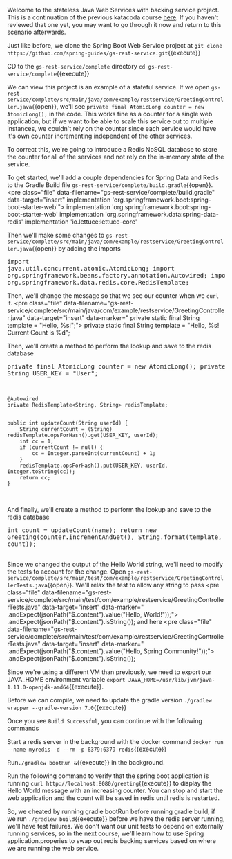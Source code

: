 Welcome to the stateless Java Web Services with backing service project.  This is a continuation of the previous katacoda course [here](https://www.katacoda.com/ng-dloring/courses/java-ms-config/java-1).  If you haven't reviewed that one yet, you may want to go through it now and return to this scenario afterwards.

Just like before, we clone the Spring Boot Web Service project at `git clone https://github.com/spring-guides/gs-rest-service.git`{{execute}}

CD to the `gs-rest-service/complete` directory `cd gs-rest-service/complete`{{execute}}

We can view this project is an example of a stateful service.  If we open `gs-rest-service/complete/src/main/java/com/example/restservice/GreetingController.java`{{open}}, we'll see `private final AtomicLong counter = new AtomicLong();` in the code.  This works fine as a counter for a single web application, but if we want to be able to scale this service out to multiple instances, we couldn't rely on the counter since each service would have it's own counter incrementing independent of the other services.

To correct this, we're going to introduce a Redis NoSQL database to store the counter for all of the services and not rely on the in-memory state of the service.

To get started, we'll add a couple dependencies for Spring Data and Redis to the Gradle Build file `gs-rest-service/complete/build.gradle`{{open}}.  <pre class="file" data-filename="gs-rest-service/complete/build.gradle" data-target="insert"	implementation 'org.springframework.boot:spring-boot-starter-web'">	implementation 'org.springframework.boot:spring-boot-starter-web'
	implementation 'org.springframework.data:spring-data-redis'
	implementation 'io.lettuce:lettuce-core'

</pre>

Then we'll make some changes to `gs-rest-service/complete/src/main/java/com/example/restservice/GreetingController.java`{{open}} by adding the imports <pre class="file" data-filename="gs-rest-service/complete/src/main/java/com/example/restservice/GreetingController.java" data-target="insert" data-marker="import java.util.concurrent.atomic.AtomicLong;">import java.util.concurrent.atomic.AtomicLong;
import org.springframework.beans.factory.annotation.Autowired;
import org.springframework.data.redis.core.RedisTemplate;
</pre>

Then, we'll change the message so that we see our counter when we `curl` it.  <pre class="file" data-filename="gs-rest-service/complete/src/main/java/com/example/restservice/GreetingController.java" data-target="insert" data-marker="	private static final String template = "Hello, %s!";">	private static final String template = "Hello, %s! Current Count is %d";</pre>

Then, we'll create a method to perform the lookup and save to the redis database <pre class="file" data-filename="gs-rest-service/complete/src/main/java/com/example/restservice/GreetingController.java" data-target="insert" data-marker="		private final AtomicLong counter = new AtomicLong();">	private final AtomicLong counter = new AtomicLong();
    private static String USER_KEY = "User";

    @Autowired
    private RedisTemplate<String, String> redisTemplate;

    
    public int updateCount(String userId) {
    	String currentCount = (String) redisTemplate.opsForHash().get(USER_KEY, userId);
    	int cc = 1;
    	if (currentCount != null) {
    		cc = Integer.parseInt(currentCount) + 1;
    	}
    	redisTemplate.opsForHash().put(USER_KEY, userId, Integer.toString(cc));
    	return cc;
    }
    
</pre>

And finally, we'll create a method to perform the lookup and save to the redis database <pre class="file" data-filename="gs-rest-service/complete/src/main/java/com/example/restservice/GreetingController.java" data-target="insert" data-marker="				return new Greeting(counter.incrementAndGet(), String.format(template, name));">		int count = updateCount(name);
		return new Greeting(counter.incrementAndGet(), String.format(template, name, count));    
</pre>

Since we changed the output of the Hello World string, we'll need to modify the tests to account for the change.  Open `gs-rest-service/complete/src/main/test/com/example/restservice/GreetingControllerTests.java`{{open}}.  We'll relax the test to allow any string to pass <pre class="file" data-filename="gs-rest-service/complete/src/main/test/com/example/restservice/GreetingControllerTests.java" data-target="insert" data-marker="				.andExpect(jsonPath("$.content").value("Hello, World!"));">				.andExpect(jsonPath("$.content").isString());</pre> and here <pre class="file" data-filename="gs-rest-service/complete/src/main/test/com/example/restservice/GreetingControllerTests.java" data-target="insert" data-marker="				.andExpect(jsonPath("$.content").value("Hello, Spring Community!"));">				.andExpect(jsonPath("$.content").isString());</pre>

Since we're using a different VM than previously, we need to export our JAVA_HOME environment variable `export JAVA_HOME=/usr/lib/jvm/java-1.11.0-openjdk-amd64`{{execute}}.

Before we can compile, we need to update the gradle version `./gradlew wrapper --gradle-version 7.0`{{execute}}

Once you see `Build Successful`, you can continue with the following commands

Start a redis server in the background with the docker command `docker run --name myredis -d --rm -p 6379:6379 redis`{{execute}}
	
Run`./gradlew bootRun &`{{execute}} in the background.

Run the following command to verify that the spring boot application is running `curl http://localhost:8080/greeting`{{execute}} to display the Hello World message with an increasing counter.  You can stop and start the web application and the count will be saved in redis until redis is restarted.
	
So, we cheated by running gradle bootRun before running gradle build, if we run `./gradlew build`{{execute}} before we have the redis server running, we'll have test failures.  We don't want our unit tests to depend on externally running services, so in the next course, we'll learn how to use Spring application.properies to swap out redis backing services based on where we are running the web service.


